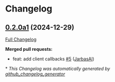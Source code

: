 # Changelog

## [0.2.0a1](https://github.com/JarbasHiveMind/hivemind-plugin-manager/tree/0.2.0a1) (2024-12-29)

[Full Changelog](https://github.com/JarbasHiveMind/hivemind-plugin-manager/compare/0.1.0...0.2.0a1)

**Merged pull requests:**

- feat: add client callbacks [\#5](https://github.com/JarbasHiveMind/hivemind-plugin-manager/pull/5) ([JarbasAl](https://github.com/JarbasAl))



\* *This Changelog was automatically generated by [github_changelog_generator](https://github.com/github-changelog-generator/github-changelog-generator)*
